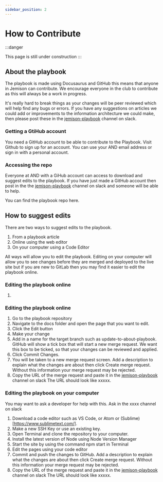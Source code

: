 ```yaml
---
sidebar_position: 2
---
```


# How to Contribute

:::danger

This page is still under construction
:::

## About the playbook
The playbook is made using Docusaurus and GitHub this means that anyone in Jemison can contribute. We encourage everyone in the club to contribute as this will always be a work in progress.

It's really hard to break things as your changes will be peer reviewed which will help find any bugs or errors. If you have any suggestions on articles we could add or improvements to the information architecture we could make, then please post these in the [jemison-playbook](https://and-jemison.slack.com/archives/C02CEJ7JP40) channel on slack.

### Getting a GtiHub account
You need a GitHub account to be able to contribute to the Playbook. Visit Github to sign up for an account. You can use your AND email address or sign in with a personal account.

### Accessing the repo
Everyone at AND with a GiHub account can access to download and suggest edits to the playbook. If you have just made a GitHub account then post in the the [jemison-playbook](https://and-jemison.slack.com/archives/C02CEJ7JP40) channel on slack and someone will be able to help.

You can find the playbook repo here.

## How to suggest edits
There are two ways to suggest edits to the playbook.

1. From a playbook article
2. Online using the web editor
3. On your computer using a Code Editor

All ways will allow you to edit the playbook. Editing on your computer will allow you to see changes before they are merged and deployed to the live site but if you are new to GitLab then you may find it easier to edit the playbook online.

### Editing the playbook online
1. 


### Editing the playbook online
1. Go to the playbook repository
2. Navigate to the docs folder and open the page that you want to edit.
3. Click the Edit button
4. Make your change
5. Add in a name for the target branch such as update-to-about-playbook. GitHub will show a tick box that will start a new merge request. We want this box to be ticked, so that your changes can be reviewed and applied.
6. Click Commit Changes.
7. You will be taken to a new merge request screen. Add a description to explain what the changes are about then click Create merge request. Without this information your merge request may be rejected.
8. Copy the URL of the merge request and paste it in the [jemison-playbook](https://and-jemison.slack.com/archives/C02CEJ7JP40) channel on slack The URL should look like xxxxx.


### Editing the playbook on your computer
You may want to ask a developer for help with this. Ask in the xxxx channel on slack

1. Download a code editor such as VS Code, or Atom or (Sublime)[https://www.sublimetext.com/].
2. Make a new SSH Key or use an existing key.
3. Open Terminal and clone the repository to your computer.
4. Install the latest version of Node using Node Version Manager
5. Start the site by using the command npm start in Terminal
6. Edit the pages using your code editor
7. Commit and push the changes to GitHub. Add a description to explain what the changes are about then click Create merge request. Without this information your merge request may be rejected.
8. Copy the URL of the merge request and paste it in the [jemison-playbook](https://and-jemison.slack.com/archives/C02CEJ7JP40) channel on slack The URL should look like xxxxx.


